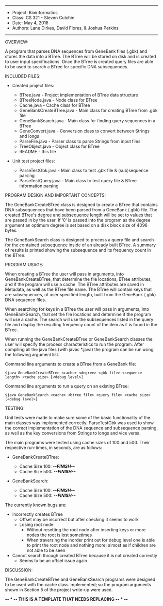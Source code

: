 ****************
* Project: Bioinformatics
* Class: CS 321 - Steven Cutchin
* Date: May 4, 2018
* Authors: Lane Dirkes, David Flores, & Joshua Perkins
**************** 

OVERVIEW:
 

 A program that parses DNA sequences from GeneBank files (.gbk) and stores the
 data into a BTree. The BTree will be stored on disk and is created to user input
 specifications. Once the BTree is created query files are able to be used to 
 search a BTree for specific DNA subsequences.

INCLUDED FILES:
 
 * Created project files:
   + BTree.java - Project implementation of BTree data structure
   + BTreeNode.java - Node class for BTree
   + Cache.java - Cache class for BTree
   + GeneBankCreateBTree.java - Main class for creating BTree from .gbk file
   + GeneBankSearch.java - Main class for finding query sequences in a BTree
   + GeneConvert.java - Conversion class to convert between Strings and longs
   + ParseFile.java - Parser class to parse Strings from input files
   + TreeObject.java - Object class for BTree
   + README - this file
   
 * Unit test project files:
   + ParseTestGbk.java - Main class to test .gbk file & (sub)sequence parsing
   + ParseTestQuery.java - Main class to test query file & BTree information parsing

PROGRAM DESIGN AND IMPORTANT CONCEPTS:
 
 The GeneBankCreateBTree class is designed to create a BTree that contains 
 DNA subsequences that have been parsed from a GeneBank (.gbk) file. The 
 created BTree's degree and subsequence length will be set to values that 
 are passed in by the user. If '0' is passed into the program as the degree 
 argument an optimum degree is set based on a disk block size of 4096 bytes. 
 
 The GeneBankSearch class is designed to process a query file and search 
 for the contained subsequence inside of an already built BTree. A summary
 of results is printed showing the subsequence and its frequency count in 
 the BTree.

PROGRAM USAGE:

 When creating a BTree the user will pass in arguments, into GeneBankCreateBTree,
 that determine the file locations, BTree attributes, and if the program will 
 use a cache. The BTree attributes are saved in Metadata, as well as the BTree 
 file name. The BTree will contain keys that are subsequences, of user specified 
 length, built from the GeneBank (.gbk) DNA sequence files.
 
 When searching for keys in a BTree the user will pass in arguments, into 
 GeneBankSearch, that set the file locations and determine if the program will
 use a cache. The search will use the subsequences listed in the query file and
 display the resulting frequency count of the item as it is found in the BTree.

 When running the GeneBankCreateBTree or GeneBankSearch classes the user will 
 specify the process characteristics to run the program. After compiling all 
 the java files (with javac *.java) the program can be run using the following 
 argument list.

 Command line arguments to create a BTree from a GeneBank file:
 
 	$java GeneBankCreateBTree <cache> <degree> <gbk file> <sequence length> <cache size> [<debug level>]
 	
 Command line arguments to run a query on an existing BTree:
 	
 	$java GeneBankSearch <cache> <btree file> <query file> <cache size> [<debug level>]

TESTING:

 Unit tests were made to make sure some of the basic functionality of the main
 classes was implemented correctly. ParseTestGbk was used to show the correct
 implementation of the DNA sequence and subsequence parsing, as well as the key
 conversions from Strings to longs and vice versa. 
 
 The main programs were tested using cache sizes of 100 and 500. Their respective
 run-times, in seconds, are as follows:
 
 * GeneBankCreateBTree:
   + Cache Size 100: ***--__FINISH__--***
   + Cache Size 500: ***--__FINISH__--***
 
  * GeneBankSearch:
    + Cache Size 100: ***--__FINISH__--***
    + Cache Size 500: ***--__FINISH__--***
  
 The currently known bugs are:
 * Incorrectly creates BTree
   + Offset may be incorrect but after checking it seems to work 
   + Losing root node
     + Without resetting the root node after inserting keys or more nodes the root is lost sometimes
     + When traversing the inorder print out for debug level one is able to print the root node and
     nothing more; almost as if children are not able to be seen
 * Cannot search through created BTree because it is not created correctly
   + Seems to be an offset issue again

DISCUSSION:
 
 The GeneBankCreateBTree and GeneBankSearch programs were designed to be used 
 with the cache class implemented; so the program arguments shown in Section 5
 of the project write-up were used. 
 
  **-- * -- THIS IS A TEMPLATE THAT NEEDS REPLACING -- * --**
 
